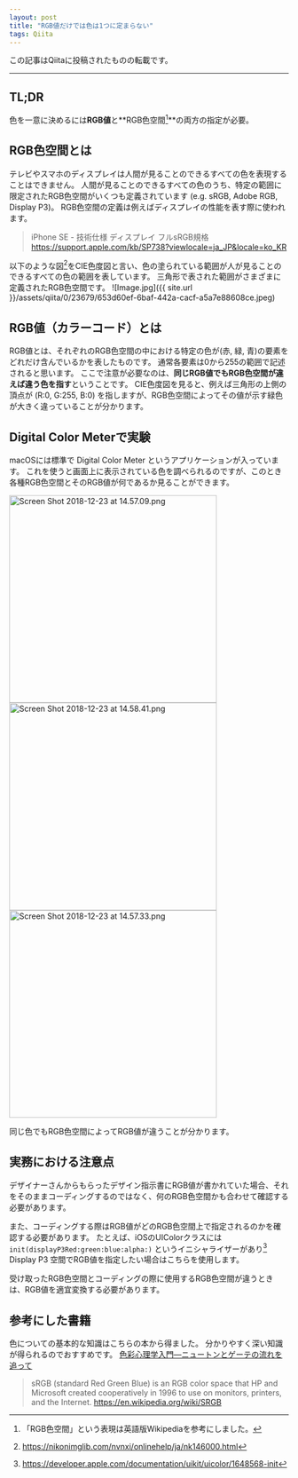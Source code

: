 ```yaml
---
layout: post
title: "RGB値だけでは色は1つに定まらない"
tags: Qiita
---
```

この記事はQiitaに投稿されたものの転載です。

---

## TL;DR
色を一意に決めるには**RGB値**と**RGB色空間[^a]**の両方の指定が必要。

## RGB色空間とは 
テレビやスマホのディスプレイは人間が見ることのできるすべての色を表現することはできません。
人間が見ることのできるすべての色のうち、特定の範囲に限定されたRGB色空間がいくつも定義されています (e.g. sRGB, Adobe RGB, Display P3)。
RGB色空間の定義は例えばディスプレイの性能を表す際に使われます。

> iPhone SE - 技術仕様
> ディスプレイ
> フルsRGB規格
https://support.apple.com/kb/SP738?viewlocale=ja_JP&locale=ko_KR

以下のような図[^c]をCIE色度図と言い、色の塗られている範囲が人が見ることのできるすべての色の範囲を表しています。
三角形で表された範囲がさまざまに定義されたRGB色空間です。
![Image.jpg]({{ site.url }}/assets/qiita/0/23679/653d60ef-6baf-442a-cacf-a5a7e88608ce.jpeg)


## RGB値（カラーコード）とは
RGB値とは、それぞれのRGB色空間の中における特定の色が(赤, 緑, 青)の要素をどれだけ含んでいるかを表したものです。
通常各要素は0から255の範囲で記述されると思います。
ここで注意が必要なのは、**同じRGB値でもRGB色空間が違えば違う色を指す**ということです。
CIE色度図を見ると、例えば三角形の上側の頂点が (R:0, G:255, B:0) を指しますが、RGB色空間によってその値が示す緑色が大きく違っていることが分かります。


## Digital Color Meterで実験
macOSには標準で Digital Color Meter というアプリケーションが入っています。
これを使うと画面上に表示されている色を調べられるのですが、このとき各種RGB色空間とそのRGB値が何であるか見ることができます。

<img width="374" alt="Screen Shot 2018-12-23 at 14.57.09.png" src="{{ site.url }}/assets/qiita/0/23679/4a1370eb-f55a-e46c-6ea9-0b740925ae33.png">
<img width="374" alt="Screen Shot 2018-12-23 at 14.58.41.png" src="{{ site.url }}/assets/qiita/0/23679/e263e3e3-94e9-4ed0-0587-6da5721e03b4.png">
<img width="374" alt="Screen Shot 2018-12-23 at 14.57.33.png" src="{{ site.url }}/assets/qiita/0/23679/cab21bc4-7690-5821-c3d1-9a8e1217d4aa.png">

同じ色でもRGB色空間によってRGB値が違うことが分かります。

## 実務における注意点
デザイナーさんからもらったデザイン指示書にRGB値が書かれていた場合、それをそのままコーディングするのではなく、何のRGB色空間かも合わせて確認する必要があります。

また、コーディングする際はRGB値がどのRGB色空間上で指定されるのかを確認する必要があります。
たとえば、iOSのUIColorクラスには `init(displayP3Red:green:blue:alpha:)` というイニシャライザーがあり[^b] Display P3 空間でRGB値を指定したい場合はこちらを使用します。

受け取ったRGB色空間とコーディングの際に使用するRGB色空間が違うときは、RGB値を適宜変換する必要があります。

## 参考にした書籍

色についての基本的な知識はこちらの本から得ました。
分かりやすく深い知識が得られるのでおすすめです。
[色彩心理学入門―ニュートンとゲーテの流れを追って](https://www.amazon.co.jp/dp/4121011694)


[^a]: 「RGB色空間」という表現は英語版Wikipediaを参考にしました。
  > sRGB (standard Red Green Blue) is an RGB color space that HP and Microsoft created cooperatively in 1996 to use on monitors, printers, and the Internet.
  https://en.wikipedia.org/wiki/SRGB

[^b]: https://developer.apple.com/documentation/uikit/uicolor/1648568-init

[^c]: https://nikonimglib.com/nvnxi/onlinehelp/ja/nk146000.html


